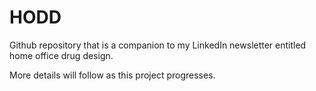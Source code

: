 # HODD
Github repository that is a companion to my LinkedIn newsletter entitled home office drug design.

More details will follow as this project progresses.
